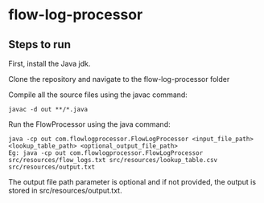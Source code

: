 # flow-log-processor

## Steps to run
First, install the Java jdk.

Clone the repository and navigate to the flow-log-processor folder

Compile all the source files using the javac command:
```
javac -d out **/*.java
```
Run the FlowProcessor using the java command:
```
java -cp out com.flowlogprocessor.FlowLogProcessor <input_file_path> <lookup_table_path> <optional_output_file_path>
Eg: java -cp out com.flowlogprocessor.FlowLogProcessor src/resources/flow_logs.txt src/resources/lookup_table.csv src/resources/output.txt
```
The output file path parameter is optional and if not provided, the output is stored in src/resources/output.txt. 